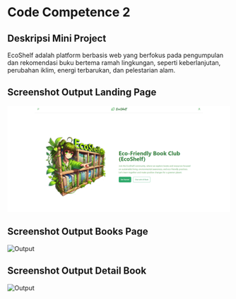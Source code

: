 # Code Competence 2

## Deskripsi Mini Project

EcoShelf adalah platform berbasis web yang berfokus pada pengumpulan dan rekomendasi buku bertema ramah lingkungan, seperti keberlanjutan, perubahan iklim, energi terbarukan, dan pelestarian alam.

## Screenshot Output Landing Page

![Output](/99_Code_Competence_KM_React_2/screenshots/pictures/landing.png)

## Screenshot Output Books Page

![Output](/99_Code_Competence_KM_React_1/screenshots/pictures/books.png)

## Screenshot Output Detail Book

![Output](/99_Code_Competence_KM_React_1/screenshots/pictures/detail.png)
